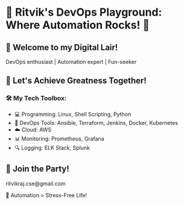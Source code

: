 <h1>🎸 Ritvik's DevOps Playground: Where Automation Rocks! 🤖</h1> <h2>🌟 Welcome to my Digital Lair!</h2> <p>DevOps enthusiast | Automation expert | Fun-seeker</p> <h2>🚀 Let's Achieve Greatness Together!</h2> <h3>🛠️ My Tech Toolbox:</h3> <ul> <li>💻 Programming: Linux, Shell Scripting, Python</li> <li>🔧 DevOps Tools: Ansible, Terraform, Jenkins, Docker, Kubernetes</li> <li>☁️ Cloud: AWS</li> <li>📊 Monitoring: Prometheus, Grafana</li> <li>🔍 Logging: ELK Stack, Splunk</li> </ul> <h2>🎉 Join the Party!</h2> <p>ritvikraj.cse@gmail.com <p>🔑 Automation = Stress-Free Life!</p>
